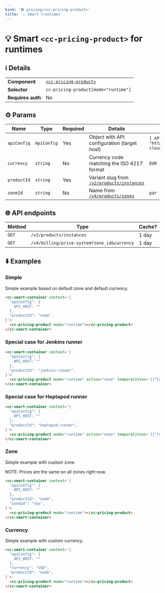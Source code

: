 ```yaml
---
kind: '🛠 pricing/<cc-pricing-product>'
title: '💡 Smart (runtime)'
---
```

# 💡 Smart `<cc-pricing-product>` for runtimes

## ℹ️ Details

<table>
  <tr><td><strong>Component    </strong> <td><a href="🛠-pricing-cc-pricing-product--default-story"><code>&lt;cc-pricing-product&gt;</code></a>
  <tr><td><strong>Selector     </strong> <td><code>cc-pricing-product[mode="runtime"]</code>
  <tr><td><strong>Requires auth</strong> <td>No
</table>

## ⚙️ Params

| Name        | Type        | Required | Details                                                                                          | Default                                        |
|-------------|-------------|----------|--------------------------------------------------------------------------------------------------|------------------------------------------------|
| `apiConfig` | `ApiConfig` | Yes      | Object with API configuration (target host)                                                      | `{ API_HOST: "https://api.clever-cloud.com" }` |
| `currency`  | `string`    | No       | Currency code matching the ISO 4217 format                                                       | `EUR`                                          |
| `productId` | `string`    | Yes      | Variant slug from [`/v2/products/instances`](https://api.clever-cloud.com/v2/products/instances) |                                                |
| `zoneId`    | `string`    | No       | Name from [`/v4/products/zones`](https://api.clever-cloud.com/v4/products/zones)                 | `par`                                          |

## 🌐 API endpoints

| Method | Type                                             | Cache? |
|--------|--------------------------------------------------|--------|
| `GET`  | `/v2/products/instances`                         | 1 day  |
| `GET`  | `/v4/billing/price-system?zone_id&currency`      | 1 day  |

## ⬇️️ Examples

### Simple

Simple example based on default zone and default currency.

```html
<cc-smart-container context='{
  "apiConfig": {
    API_HOST: ""
  },
  "productId": "node",
}'>
  <cc-pricing-product mode="runtime"></cc-pricing-product>
</cc-smart-container>
```

### Special case for Jenkins runner

```html
<cc-smart-container context='{
  "apiConfig": {
    API_HOST: ""
  },
  "productId": "jenkins-runner",
}'>
  <cc-pricing-product mode="runtime" action="none" temporalities='[{"type":"minute","digits":5}]'></cc-pricing-product>
</cc-smart-container>
```

### Special case for Heptapod runner

```html
<cc-smart-container context='{
  "apiConfig": {
    API_HOST: ""
  },
  "productId": "heptapod-runner",
}'>
  <cc-pricing-product mode="runtime" action="none" temporalities='[{"type":"minute","digits":5}]'></cc-pricing-product>
</cc-smart-container>
```

### Zone

Simple example with custom zone.

NOTE: Prices are the same on all zones right now.

```html
<cc-smart-container context='{
  "apiConfig": {
    API_HOST: ""
  },
  "productId": "node",
  "zoneId": "rbx",
}'>
  <cc-pricing-product mode="runtime"></cc-pricing-product>
</cc-smart-container>
```

### Currency

Simple example with custom currency.

```html
<cc-smart-container context='{
  "apiConfig": {
    API_HOST: ""
  },
  "currency": "USD",
  "productId": "node",
}'>
  <cc-pricing-product mode="runtime"></cc-pricing-product>
</cc-smart-container>
```
